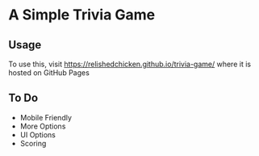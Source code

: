 # A Simple Trivia Game

## Usage
To use this, visit https://relishedchicken.github.io/trivia-game/ where it is hosted on GitHub Pages

## To Do
- Mobile Friendly
- More Options
- UI Options
- Scoring
